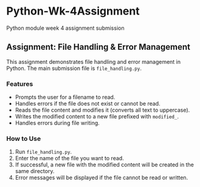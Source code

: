 # Python-Wk-4Assignment

Python module week 4 assignment submission

## Assignment: File Handling & Error Management

This assignment demonstrates file handling and error management in Python. The main submission file is `file_handling.py`.

### Features

- Prompts the user for a filename to read.
- Handles errors if the file does not exist or cannot be read.
- Reads the file content and modifies it (converts all text to uppercase).
- Writes the modified content to a new file prefixed with `modified_`.
- Handles errors during file writing.

### How to Use

1. Run `file_handling.py`.
2. Enter the name of the file you want to read.
3. If successful, a new file with the modified content will be created in the same directory.
4. Error messages will be displayed if the file cannot be read or written.
